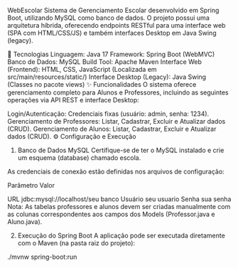 WebEscolar
Sistema de Gerenciamento Escolar desenvolvido em Spring Boot, utilizando MySQL como banco de dados. O projeto possui uma arquitetura híbrida, oferecendo endpoints RESTful para uma interface web (SPA com HTML/CSS/JS) e também interfaces Desktop em Java Swing (legacy).

🚀 Tecnologias
Linguagem: Java 17
Framework: Spring Boot (WebMVC)
Banco de Dados: MySQL
Build Tool: Apache Maven
Interface Web (Frontend): HTML, CSS, JavaScript (Localizada em src/main/resources/static/)
Interface Desktop (Legacy): Java Swing (Classes no pacote views)
✨ Funcionalidades
O sistema oferece gerenciamento completo para Alunos e Professores, incluindo as seguintes operações via API REST e interface Desktop:

Login/Autenticação: Credenciais fixas (usuário: admin, senha: 1234).
Gerenciamento de Professores: Listar, Cadastrar, Excluir e Atualizar dados (CRUD).
Gerenciamento de Alunos: Listar, Cadastrar, Excluir e Atualizar dados (CRUD).
⚙️ Configuração e Execução
1. Banco de Dados MySQL
Certifique-se de ter o MySQL instalado e crie um esquema (database) chamado escola.

As credenciais de conexão estão definidas nos arquivos de configuração:

Parâmetro	Valor

URL	jdbc:mysql://localhost/seu banco
Usuário	seu usuario
Senha	sua senha
Nota: As tabelas professores e alunos devem ser criadas manualmente com as colunas correspondentes aos campos dos Models (Professor.java e Aluno.java).

2. Execução do Spring Boot
A aplicação pode ser executada diretamente com o Maven (na pasta raiz do projeto):

./mvnw spring-boot:run

